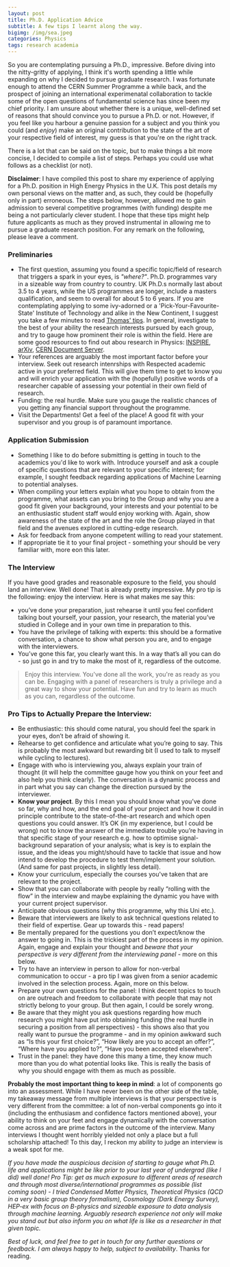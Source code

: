 ```yaml
---
layout: post
title: Ph.D. Application Advice
subtitle: A few tips I learnt along the way.
bigimg: /img/sea.jpeg
categories: Physics
tags: research academia 
---
```




So you are contemplating pursuing a Ph.D., impressive. Before diving into the nitty-gritty of applying, I think it's worth spending a little while expanding on why I decided to pursue graduate research. I was fortunate enough to attend the CERN Summer Programme a while back, and the prospect of joining an international experimenatal collaboration to tackle some of the open questions of fundamental science has since been my chief priority. I am unsure about whether there is a unique, well-defined set of reasons that should convince you to pursue a Ph.D. or not. However, if you feel like you harbour a genuine passion for a subject and you think you could (and _enjoy_) make an original contribution to the state of the art of your respective field of interest, my guess is that you're on the right track. 

There is a lot that can be said on the topic, but to make things a bit more concise, I decided to compile a list of steps. Perhaps you could use what follows as a checklist (or not).


<!--The following three points will be expanded upon in a further edit.

-  Why a Ph.D.  (why pursue research - attitude, CERN Summer Programme, passion - and link to Blog post about what I expect of my Ph.D. right now, without knowing much but sure that this view will change)
- Why the UK and not US.
- How to identify the University and the programme.-->

__Disclaimer__: I have compiled this post to share my experience of applying for a Ph.D. position in High Energy Physics in the U.K. This post details my own personal views on the matter and, as such, they could be (hopefully only in part) erroneous. The steps below, however, allowed me to gain admission to several competitive programmes (with funding) despite me being a not particularly clever student. I hope that these tips might help future applicants as much as they proved instrumental in allowing me to pursue a graduate research position. For any remark on the following, please leave a comment.


### Preliminaries


- The first question, assuming you found a specific topic/field of research that triggers a spark in your eyes, is _"where?"_. Ph.D. programmes vary in a sizeable way from country to country. UK Ph.D.s normally last about 3.5 to 4 years, while the US programmes are longer, include a masters qualification, and seem to overall for about 5 to 6 years. If you are contemplating applying to some ivy-adorned or a 'Pick-Your-Favourite-State' Institute of Technology and alike in the New Continent, I suggest you take a few minutes to read [Thomas' tips](http://www.maths.tcd.ie/~wysejact/America.html). In general, investigate to the best of your ability the research interests pursued by each group, and try to gauge how prominent their role is within the field. Here are some good resources to find out abou research in Physics: [INSPIRE](https://inspirehep.net), [arXiv](https://arxiv.org), [CERN Document Server](https://cds.cern.ch). 
- Your references are arguably the most important factor before your interview. Seek out research intenrships with Respected academic active in your preferred field. This will give them time to get to know you and will enrich your application with the (hopefully) positive words of a researcher capable of assessing your potential in their own field of research.
- Funding: the real hurdle. Make sure you gauge the realistic chances of you getting any financial support throughout the programme. 
- Visit the Departments! Get a feel of the place! A good fit with your supervisor and you group is of paramount importance.


### Application Submission

- Something I like to do before submitting is getting in touch to the academics you'd like to work with. Introduce yourself and ask a couple of specific questions that are relevant to your specific interest; for example, I sought feedback regarding applications of Machine Learning to potential analyses.
- When compiling your letters explain what you hope to obtain from the programme, what assets can you bring to the Group and why you are a good fit given your background, your interests and your potential to be an enthusiastic student staff would enjoy working with. Again, show awareness of the state of the art and the role the Group played in that field and the avenues explored in cutting-edge research.
- Ask for feedback from anyone competent willing to read your statement.
- If appropriate tie it to your final project - something your should be very familiar with, more eon this later.


### The Interview

If you have good grades and reasonable exposure to the field, you should land an interview. Well done! That is already pretty impressive. My pro tip is the following: enjoy the interview. Here is what makes me say this:

- you’ve done your preparation, just rehearse it until you feel confident talking bout yourself, your passion, your research, the material you’ve studied in College and in your own time in preparation to this.
- You have the privilege of talking with experts: this should be a formative conversation, a chance to show what person you are, and to engage with the interviewers.
- You’ve gone this far, you clearly want this. In a way that’s all you can do - so just go in and try to make the most of it, regardless of the outcome.

> Enjoy this interview. You've done all the work, you're as ready as you can be. Engaging with a panel of researchers is truly a privilege and a great way to show your potential. Have fun and try to learn as much as you can, regardless of the outcome.


### Pro Tips to Actually Prepare the Interview:

- Be enthusiastic: this should come natural, you should feel the spark in your eyes, don’t be afraid of showing it.
- Rehearse to get confidence and articulate what you’re going to say. This is probably the most awkward but rewarding bit (I used to talk to myself while cycling to lectures).
- Engage with who is interviewing you, always explain your train of thought (it will help the committee gauge how you think on your feet and also help you think clearly). The conversation is a dynamic process and in part what you say can change the direction pursued by the interviewer.
- **Know your project**. By this I mean you should know what you’ve done so far, why and how, and the end goal of your project and how it could in principle contribute to the state-of-the-art research and which open questions you could answer. It’s OK (in my experience, but I could be wrong) not to know the answer of the immediate trouble you’re having in that specific stage of your research e.g. how to optimise signal-background separation of your analysis; what is key is to explain the issue, and the ideas you might/should have to tackle that issue and how intend to develop the procedure to test them/implement your solution. (And same for past projects, in slightly less detail).
- Know your curriculum, especially the courses you've taken that are relevant to the project.
- Show that you can collaborate with people by really “rolling with the flow” in the interview and maybe explaining the dynamic you have with your current project supervisor.
- Anticipate obvious questions (why this programme, why this Uni etc.).
- Beware that interviewers are likely to ask technical questions related to their field of expertise. Gear up towards this - read papers!
- Be mentally prepared for the questions you don’t expect/know the answer to going in. This is the trickiest part of the process in my opinion. Again, engage and explain your thought and *beware that your perspective is very different from the interviewing panel* - more on this below.
- Try to have an interview in person to allow for non-verbal communication to occur - a pro tip I was given from a senior academic involved in the selection process. Again, more on this below.
- Prepare your own questions for the panel: I think decent topics to touch on are outreach and freedom to collaborate with people that may not strictly belong to your group. But then again, I could be sorely wrong. 
- Be aware that they might you ask questions regarding how much research you might have put into obtaining funding (the real hurdle in securing a position from all perspectives) - this shows also that you really want to pursue the programme - and in my opinion awkward such as “Is this your first choice?”, “How likely are you to accept an offer?”, “Where have you applied to?”, “Have you been accepted elsewhere”.
- Trust in the panel: they have done this many a time, they know much more than you do what potential looks like. This is really the basis of why you should engage with them as much as possible.


**Probably the most important thing to keep in mind**: a lot of components go into an assessment. While I have never been on the other side of the table, my takeaway message from multiple interviews is that your perspective is very different from the committee: a lot of non-verbal components go into it (including the enthusiasm and confidence factors mentioned above), your ability to think on your feet and engage dynamically with the conversation come across and are prime factors in the outcome of the interview. Many interviews I thought went horribly yielded not only a place but a full scholarship attached! To this day, I reckon my ability to judge an interview is a weak spot for me.



*If you have made the auspicious decision of starting to gauge what Ph.D. life and applications might be like prior to your last year of undergrad (like I did) well done! Pro Tip: get as much exposure to different areas of research and through most diverse/international programmes as possible (list coming soon) - I tried Condensed Matter Physics, Theoretical Physics (QCD in a very basic group theory formalism), Cosmology (Dark Energy Survey), HEP-ex with focus on B-physics and sizeable exposure to data analysis through machine learning. Arguably research experience not only will make you stand out but also inform you on what life is like as a researcher in that given topic.*


*Best of luck, and feel free to get in touch for any further questions or feedback. I am always happy to help, subject to availability*. Thanks for reading.
